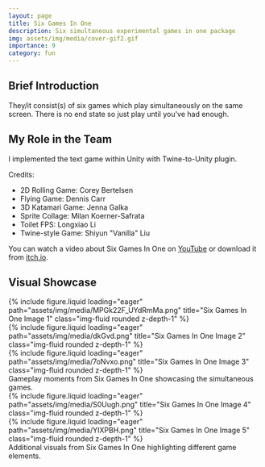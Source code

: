 ```yaml
---
layout: page
title: Six Games In One
description: Six simultaneous experimental games in one package
img: assets/img/media/cover-gif2.gif
importance: 9
category: fun
---
```


## Brief Introduction

They/it consist(s) of six games which play simultaneously on the same screen. There is no end state so just play until you've had enough.

## My Role in the Team

I implemented the text game within Unity with Twine-to-Unity plugin.

Credits:

- 2D Rolling Game: Corey Bertelsen
- Flying Game: Dennis Carr
- 3D Katamari Game: Jenna Galka
- Sprite Collage: Milan Koerner-Safrata
- Toilet FPS: Longxiao Li
- Twine-style Game: Shiyun "Vanilla" Liu

You can watch a video about Six Games In One on [YouTube](https://youtu.be/MsJKqwK8Ge4?t=2148) or download it from [itch.io](https://yesyes.itch.io/sixgamesinonesimultaneousmegapack).

## Visual Showcase

<div class="row">
    <div class="col-sm mt-3 mt-md-0">
        {% include figure.liquid loading="eager" path="assets/img/media/MPGk22F_UYdRmMa.png" title="Six Games In One Image 1" class="img-fluid rounded z-depth-1" %}
    </div>
    <div class="col-sm mt-3 mt-md-0">
        {% include figure.liquid loading="eager" path="assets/img/media/dkGvd.png" title="Six Games In One Image 2" class="img-fluid rounded z-depth-1" %}
    </div>
    <div class="col-sm mt-3 mt-md-0">
        {% include figure.liquid loading="eager" path="assets/img/media/7oNvxo.png" title="Six Games In One Image 3" class="img-fluid rounded z-depth-1" %}
    </div>
</div>
<div class="caption">
    Gameplay moments from Six Games In One showcasing the simultaneous games.
</div>

<div class="row">
    <div class="col-sm mt-3 mt-md-0">
        {% include figure.liquid loading="eager" path="assets/img/media/S0Uugh.png" title="Six Games In One Image 4" class="img-fluid rounded z-depth-1" %}
    </div>
    <div class="col-sm mt-3 mt-md-0">
        {% include figure.liquid loading="eager" path="assets/img/media/YIXPBH.png" title="Six Games In One Image 5" class="img-fluid rounded z-depth-1" %}
    </div>
</div>
<div class="caption">
    Additional visuals from Six Games In One highlighting different game elements.
</div>
